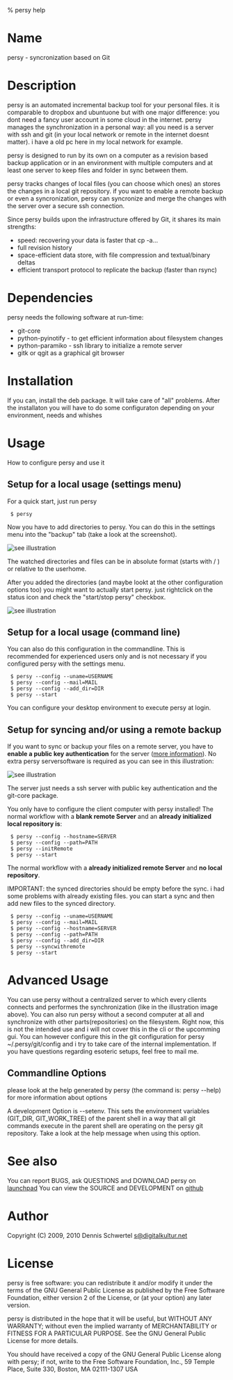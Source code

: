 % persy help

Name
============
persy - syncronization based on Git

Description
============
persy is an automated incremental backup tool for your personal files.
it is comparable to dropbox and ubuntuone but with one major difference: 
you dont need a fancy user account in some cloud in the internet. persy manages the synchronization in a personal way: 
all you need is a server with ssh and git (in your local network or remote in the internet doesnt matter). 
i have a old pc here in my local network for example. 

persy is designed to run by its own on a computer as a revision based
backup application or in an environment with multiple computers and at least
one server to keep files and folder in sync between them.

persy tracks changes of local files (you can choose which ones) an stores the changes in a local git repository. 
if you want to enable a remote backup or even a syncronization, persy can syncronize and merge the changes with the server over a secure ssh connection. 

Since persy builds upon the infrastructure offered by Git, it shares its main
strengths:

 *    speed: recovering your data is faster that cp -a...
 *    full revision history
 *    space-efficient data store, with file compression and textual/binary deltas
 *    efficient transport protocol to replicate the backup (faster than rsync)

Dependencies
============
persy needs the following software at run-time:

 *    git-core
 *    python-pyinotify - to get efficient information about filesystem changes
 *    python-paramiko - ssh library to initialize a remote server
 *    gitk or qgit as a graphical git browser

Installation
============
If you can, install the deb package. It will take care of "all" problems. 
After the installaton you will have to do some configuraton depending on your environment, needs and whishes

Usage
============
How to configure persy and use it

Setup for a local usage (settings menu)
------------
For a quick start, just run persy

     $ persy                               
Now you have to add directories to persy. You can do this in the settings menu into the "backup" tab (take a look at the screenshot).

![see illustration](http://cloud.github.com/downloads/kinkerl/persy/persy_settings_quickstart.png)

The watched directories and files can be in absolute format (starts with / ) or relative to the userhome. 

After you added the directories (and maybe lookt at the other configuration options too) you might want to actually start persy.
just rightclick on the status icon and check the "start/stop persy" checkbox.


![see illustration](http://cloud.github.com/downloads/kinkerl/persy/start_persy.png)


Setup for a local usage (command line)
------------
You can also do this configuration in the commandline. This is recommended for experienced users only and is not necessary if you configured persy with the settings menu.

     $ persy --config --uname=USERNAME
     $ persy --config --mail=MAIL
     $ persy --config --add_dir=DIR
     $ persy --start

You can configure your desktop environment to execute persy at login.

Setup for syncing and/or using a remote backup
------------
If you want to sync or backup your files on a remote server, you have to __enable a public key authentication__ for the server ([more information](http://sial.org/howto/openssh/publickey-auth/)). No extra persy serversoftware is required as you can see in this illustration:

![see illustration](http://cloud.github.com/downloads/kinkerl/persy/sync.png)

The server just needs a ssh server with public key authentication and the git-core package.

You only have to configure the client computer with persy installed!
The normal workflow with a __blank remote Server__ and an __already initialized local repository is__:


     $ persy --config --hostname=SERVER
     $ persy --config --path=PATH
     $ persy --initRemote
     $ persy --start



The normal workflow with a __already initialized remote Server__ and __no local repository__. 

IMPORTANT: the synced directories should be empty before the sync. i had some problems with already existing files. you can start a sync and then add new files to the synced directory.

     $ persy --config --uname=USERNAME
     $ persy --config --mail=MAIL
     $ persy --config --hostname=SERVER
     $ persy --config --path=PATH
     $ persy --config --add_dir=DIR
     $ persy --syncwithremote
     $ persy --start

Advanced Usage
==========
You can use persy without a centralized server to which every clients connects and performes the synchronization (like in the illustration image above).
You can also run persy without a second computer at all and synchronize with other parts(repositories) on the filesystem.
Right now, this is not the intended use and i  will not cover this in the cli or the upcomming gui. 
You can however configure this in the git configuration for persy ~/.persy/git/config and i try to take care of the internal implementation.
If you have questions regarding esoteric setups, feel free to mail me.

Commandline Options
-----------
please look at the help generated by persy (the command is: persy --help) for more information about options

A development Option is --setenv.
This sets the environment variables (GIT_DIR, GIT_WORK_TREE) of the parent shell in a way that all git commands execute in the parent shell are operating on the persy git repository.
Take a look at the help message when using this option.


See also
===========
You can report BUGS, ask QUESTIONS and DOWNLOAD persy on [launchpad](https://launchpad.net/persy)
You can view the SOURCE and DEVELOPMENT on [github](http://wiki.github.com/kinkerl/persy)

Author
============
Copyright (C) 2009, 2010 Dennis Schwertel <s@digitalkultur.net>

License
============
persy is free software: you can redistribute it and/or modify it
under the terms of the GNU General Public License as published by the Free
Software Foundation, either version 2 of the License, or (at your option) any
later version.

persy is distributed in the hope that it will be useful,
but WITHOUT ANY WARRANTY; without even the implied warranty of
MERCHANTABILITY or FITNESS FOR A PARTICULAR PURPOSE.  See the GNU
General Public License for more details.

You should have received a copy of the GNU General Public License
along with persy; if not, write to the Free Software
Foundation, Inc., 59 Temple Place, Suite 330, Boston, MA  02111-1307  USA
